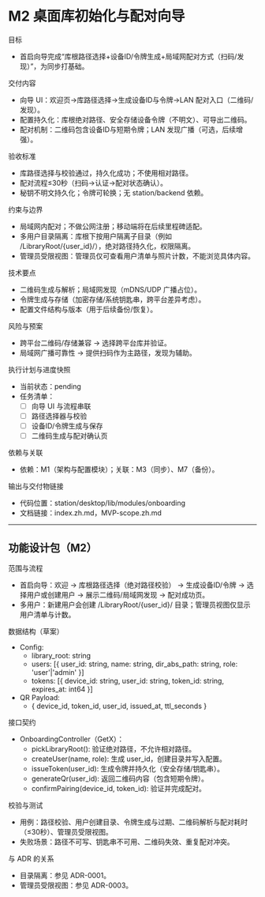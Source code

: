 # M2 桌面库初始化与配对向导

目标
- 首启向导完成“库根路径选择+设备ID/令牌生成+局域网配对方式（扫码/发现）”，为同步打基础。

交付内容
- 向导 UI：欢迎页→库路径选择→生成设备ID与令牌→LAN 配对入口（二维码/发现）。
- 配置持久化：库根绝对路径、安全存储设备令牌（不明文）、可导出二维码。
- 配对机制：二维码包含设备ID与短期令牌；LAN 发现广播（可选，后续增强）。

验收标准
- 库路径选择与校验通过，持久化成功；不使用相对路径。
- 配对流程≤30秒（扫码→认证→配对状态确认）。
- 秘钥不明文持久化；令牌可轮换；无 station/backend 依赖。

约束与边界
- 局域网内配对；不做公网注册；移动端将在后续里程碑适配。
- 多用户目录隔离：库根下按用户隔离子目录（例如 /LibraryRoot/{user_id}/），绝对路径持久化，权限隔离。
- 管理员受限视图：管理员仅可查看用户清单与照片计数，不能浏览具体内容。

技术要点
- 二维码生成与解析；局域网发现（mDNS/UDP 广播占位）。
- 令牌生成与存储（加密存储/系统钥匙串，跨平台差异考虑）。
- 配置文件结构与版本（用于后续备份/恢复）。

风险与预案
- 跨平台二维码/存储兼容 → 选择跨平台库并验证。
- 局域网广播可靠性 → 提供扫码作为主路径，发现为辅助。

执行计划与进度快照
- 当前状态：pending
- 任务清单：
  - [ ] 向导 UI 与流程串联
  - [ ] 路径选择器与校验
  - [ ] 设备ID/令牌生成与保存
  - [ ] 二维码生成与配对确认页

依赖与关联
- 依赖：M1（架构与配置模块）；关联：M3（同步）、M7（备份）。

输出与交付物链接
- 代码位置：station/desktop/lib/modules/onboarding
- 文档链接：index.zh.md，MVP-scope.zh.md

---

## 功能设计包（M2）

范围与流程
- 首启向导：欢迎 → 库根路径选择（绝对路径校验） → 生成设备ID/令牌 → 选择用户或创建用户 → 展示二维码/局域网发现 → 配对成功页。
- 多用户：新建用户会创建 /LibraryRoot/{user_id}/ 目录；管理员视图仅显示用户清单与计数。

数据结构（草案）
- Config:
  - library_root: string
  - users: [{ user_id: string, name: string, dir_abs_path: string, role: 'user'|'admin' }]
  - tokens: [{ device_id: string, user_id: string, token_id: string, expires_at: int64 }]
- QR Payload:
  - { device_id, token_id, user_id, issued_at, ttl_seconds }

接口契约
- OnboardingController（GetX）：
  - pickLibraryRoot(): 验证绝对路径，不允许相对路径。
  - createUser(name, role): 生成 user_id，创建目录并写入配置。
  - issueToken(user_id): 生成令牌并持久化（安全存储/钥匙串）。
  - generateQr(user_id): 返回二维码内容（包含短期令牌）。
  - confirmPairing(device_id, token_id): 验证并完成配对。

校验与测试
- 用例：路径校验、用户创建目录、令牌生成与过期、二维码解析与配对耗时（≤30秒）、管理员受限视图。
- 失败场景：路径不可写、钥匙串不可用、二维码失效、重复配对冲突。

与 ADR 的关系
- 目录隔离：参见 ADR-0001。
- 管理员受限视图：参见 ADR-0003。